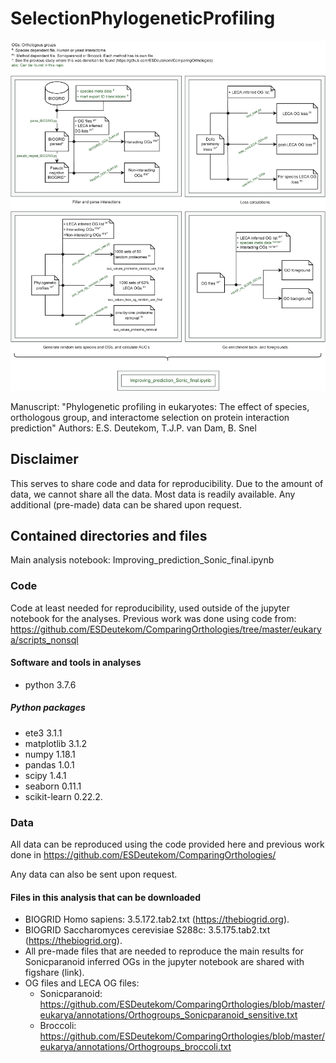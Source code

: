 # SelectionPhylogeneticProfiling

<p align="center"><img src="Workflow.png" width="850" /></p>


Manuscript: "Phylogenetic profiling in eukaryotes: The effect of species, orthologous group, and interactome selection on protein interaction prediction"
Authors: E.S. Deutekom, T.J.P. van Dam, B. Snel

## Disclaimer
This serves to share code and data for reproducibility.
Due to the amount of data, we cannot share all the data. Most data is readily available. Any additional (pre-made) data can be shared upon request.

## Contained directories and files
Main analysis notebook: Improving_prediction_Sonic_final.ipynb

### Code
Code at least needed for reproducibility, used outside of the jupyter notebook for the analyses.
Previous work was done using code from: https://github.com/ESDeutekom/ComparingOrthologies/tree/master/eukarya/scripts_nonsql

#### Software and tools in analyses
- python		3.7.6

##### Python packages
- ete3			    3.1.1
- matplotlib 		3.1.2
- numpy			    1.18.1
- pandas		    1.0.1
- scipy			    1.4.1
- seaborn       0.11.1   
- scikit-learn  0.22.2. 

### Data

All data can be reproduced using the code provided here and previous work done in https://github.com/ESDeutekom/ComparingOrthologies/

Any data can also be sent upon request.

#### Files in this analysis that can be downloaded
- BIOGRID Homo sapiens: 3.5.172.tab2.txt (https://thebiogrid.org).
- BIOGRID Saccharomyces cerevisiae S288c: 3.5.175.tab2.txt (https://thebiogrid.org).
- All pre-made files that are needed to reproduce the main results for Sonicparanoid inferred OGs in the jupyter notebook are shared with figshare (link).
- OG files and LECA OG files: 
  - Sonicparanoid: https://github.com/ESDeutekom/ComparingOrthologies/blob/master/eukarya/annotations/Orthogroups_Sonicparanoid_sensitive.txt
  - Broccoli: https://github.com/ESDeutekom/ComparingOrthologies/blob/master/eukarya/annotations/Orthogroups_broccoli.txt
